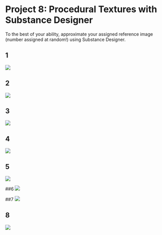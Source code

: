 
# Project 8: Procedural Textures with Substance Designer

To the best of your ability, approximate your assigned reference image (number assigned at random!) using Substance Designer. 

<style>
img {
    max-width: 100%;
}
</style>

## 1
![](https://s-media-cache-ak0.pinimg.com/originals/3c/22/de/3c22de092089fa1fd93afdecd5dd0060.jpg)

## 2
![](http://media.istockphoto.com/photos/navy-blue-marble-picture-id499432462?k=6&m=499432462&s=170667a&w=0&h=Hpadqur0XPdT3DmeNYdoS6mgyjU5p3m25F-nf2ZHOPc%3D)

## 3
![](https://s-media-cache-ak0.pinimg.com/736x/7a/47/8c/7a478c4d7b24e18130ed151008744ea2.jpg)

## 4
![](https://s-media-cache-ak0.pinimg.com/736x/7a/47/8c/7a478c4d7b24e18130ed151008744ea2.jpg)

## 5
![](https://s-media-cache-ak0.pinimg.com/564x/c0/d1/9d/c0d19d77dd3bb1292cfc450dd70eac18.jpg)

##6
![](https://thumbs.dreamstime.com/x/ball-pavement-tiles-2950819.jpg)

##7
![](https://previews.123rf.com/images/pancaketom/pancaketom1102/pancaketom110200046/8832115-old-non-skid-metal-painted-diamond-plate-background-texture-Stock-Photo.jpg)

## 8
![](https://blog.etemetaphysical.com/wp-content/uploads/2015/03/oceanjasperblog06.jpg)